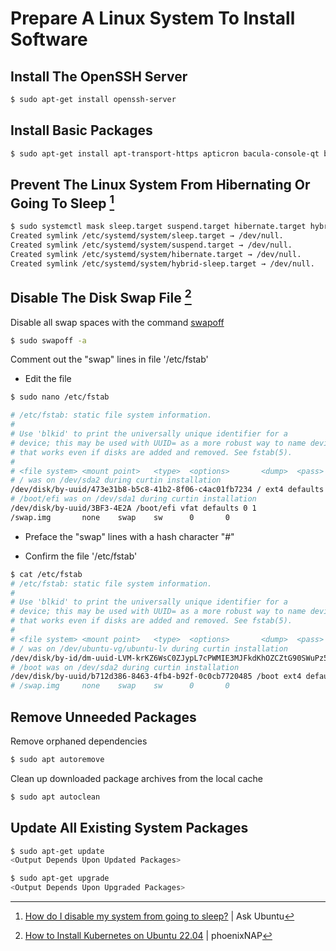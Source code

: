 # Prepare A Linux System To Install Software


## Install The OpenSSH Server
```bash
$ sudo apt-get install openssh-server
```

## Install Basic Packages
```bash
$ sudo apt-get install apt-transport-https apticron bacula-console-qt bash-completion build-essential bzip2 ca-certificates curl debian-goodies duf etckeeper ethtool firehol gdebi-core git gnupg htop iperf less lshw lsof mtr-tiny nano ncdu  ncftp net-tools nmap pastebinit psmisc python3-scapy rsync screen ssh sudo systemd-resolved tcpdump unzip vim vlan wget xbase-clients xclip zsh
```

## Prevent The Linux System From Hibernating Or Going To Sleep [^1]
```bash
$ sudo systemctl mask sleep.target suspend.target hibernate.target hybrid-sleep.target
Created symlink /etc/systemd/system/sleep.target → /dev/null.
Created symlink /etc/systemd/system/suspend.target → /dev/null.
Created symlink /etc/systemd/system/hibernate.target → /dev/null.
Created symlink /etc/systemd/system/hybrid-sleep.target → /dev/null.
```

## Disable The Disk Swap File [^2]
Disable all swap spaces with the command [swapoff](https://linux.die.net/man/8/swapoff)
```bash
$ sudo swapoff -a
```

Comment out the "swap" lines in file '/etc/fstab'

- Edit the file
```bash
$ sudo nano /etc/fstab
```

```bash
# /etc/fstab: static file system information.
#
# Use 'blkid' to print the universally unique identifier for a
# device; this may be used with UUID= as a more robust way to name devices
# that works even if disks are added and removed. See fstab(5).
#
# <file system> <mount point>   <type>  <options>       <dump>  <pass>
# / was on /dev/sda2 during curtin installation
/dev/disk/by-uuid/473e31b8-b5c8-41b2-8f06-c4ac01fb7234 / ext4 defaults 0 1
# /boot/efi was on /dev/sda1 during curtin installation
/dev/disk/by-uuid/3BF3-4E2A /boot/efi vfat defaults 0 1
/swap.img       none    swap    sw      0       0
```
- Preface the "swap" lines with a hash character "#"

- Confirm the file '/etc/fstab'
```bash
$ cat /etc/fstab
# /etc/fstab: static file system information.
#
# Use 'blkid' to print the universally unique identifier for a
# device; this may be used with UUID= as a more robust way to name devices
# that works even if disks are added and removed. See fstab(5).
#
# <file system> <mount point>   <type>  <options>       <dump>  <pass>
# / was on /dev/ubuntu-vg/ubuntu-lv during curtin installation
/dev/disk/by-id/dm-uuid-LVM-krKZ6WsC0ZJypL7cPWMIE3MJFkdKhOZCZtG90SWuPz5NlUdgZbFdkcXwDecAKGZC / ext4 defaults 0 1
# /boot was on /dev/sda2 during curtin installation
/dev/disk/by-uuid/b712d386-8463-4fb4-b92f-0c0cb7720485 /boot ext4 defaults 0 1
# /swap.img     none    swap    sw      0       0
```


## Remove Unneeded Packages
Remove orphaned dependencies
```bash
$ sudo apt autoremove
```

Clean up downloaded package archives from the local cache
```bash
$ sudo apt autoclean
```

## Update All Existing System Packages
```bash
$ sudo apt-get update
<Output Depends Upon Updated Packages>

$ sudo apt-get upgrade
<Output Depends Upon Upgraded Packages>
```


[^1]: [How do I disable my system from going to sleep?](https://askubuntu.com/questions/47311/how-do-i-disable-my-system-from-going-to-sleep) | Ask Ubuntu
[^2]: [How to Install Kubernetes on Ubuntu 22.04](https://phoenixnap.com/kb/install-kubernetes-on-ubuntu#Deploy_Kubernetes) | phoenixNAP
